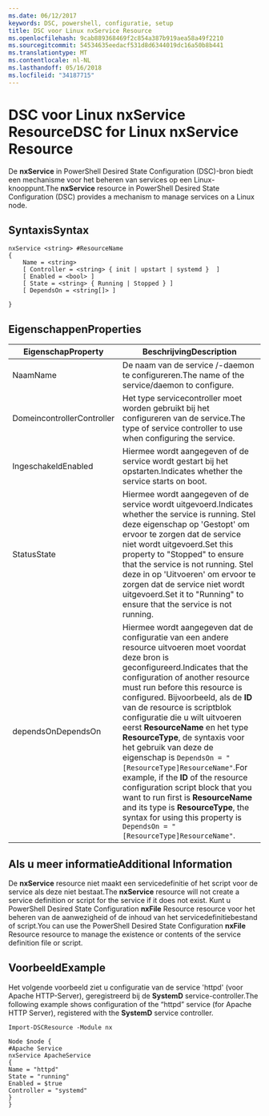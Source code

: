 ```yaml
---
ms.date: 06/12/2017
keywords: DSC, powershell, configuratie, setup
title: DSC voor Linux nxService Resource
ms.openlocfilehash: 9cab889368469f2c854a387b919aea58a49f2210
ms.sourcegitcommit: 54534635eedacf531d8d6344019dc16a50b8b441
ms.translationtype: MT
ms.contentlocale: nl-NL
ms.lasthandoff: 05/16/2018
ms.locfileid: "34187715"
---
```

# <a name="dsc-for-linux-nxservice-resource"></a><span data-ttu-id="174a4-103">DSC voor Linux nxService Resource</span><span class="sxs-lookup"><span data-stu-id="174a4-103">DSC for Linux nxService Resource</span></span>

<span data-ttu-id="174a4-104">De **nxService** in PowerShell Desired State Configuration (DSC)-bron biedt een mechanisme voor het beheren van services op een Linux-knooppunt.</span><span class="sxs-lookup"><span data-stu-id="174a4-104">The **nxService** resource in PowerShell Desired State Configuration (DSC) provides a mechanism to manage services on a Linux node.</span></span>

## <a name="syntax"></a><span data-ttu-id="174a4-105">Syntaxis</span><span class="sxs-lookup"><span data-stu-id="174a4-105">Syntax</span></span>

```
nxService <string> #ResourceName
{
    Name = <string>
    [ Controller = <string> { init | upstart | systemd }  ]
    [ Enabled = <bool> ]
    [ State = <string> { Running | Stopped } ]
    [ DependsOn = <string[]> ]

}
```

## <a name="properties"></a><span data-ttu-id="174a4-106">Eigenschappen</span><span class="sxs-lookup"><span data-stu-id="174a4-106">Properties</span></span>
|  <span data-ttu-id="174a4-107">Eigenschap</span><span class="sxs-lookup"><span data-stu-id="174a4-107">Property</span></span> |  <span data-ttu-id="174a4-108">Beschrijving</span><span class="sxs-lookup"><span data-stu-id="174a4-108">Description</span></span> |
|---|---|
| <span data-ttu-id="174a4-109">Naam</span><span class="sxs-lookup"><span data-stu-id="174a4-109">Name</span></span>| <span data-ttu-id="174a4-110">De naam van de service /-daemon te configureren.</span><span class="sxs-lookup"><span data-stu-id="174a4-110">The name of the service/daemon to configure.</span></span>|
| <span data-ttu-id="174a4-111">Domeincontroller</span><span class="sxs-lookup"><span data-stu-id="174a4-111">Controller</span></span>| <span data-ttu-id="174a4-112">Het type servicecontroller moet worden gebruikt bij het configureren van de service.</span><span class="sxs-lookup"><span data-stu-id="174a4-112">The type of service controller to use when configuring the service.</span></span>|
| <span data-ttu-id="174a4-113">Ingeschakeld</span><span class="sxs-lookup"><span data-stu-id="174a4-113">Enabled</span></span>| <span data-ttu-id="174a4-114">Hiermee wordt aangegeven of de service wordt gestart bij het opstarten.</span><span class="sxs-lookup"><span data-stu-id="174a4-114">Indicates whether the service starts on boot.</span></span>|
| <span data-ttu-id="174a4-115">Status</span><span class="sxs-lookup"><span data-stu-id="174a4-115">State</span></span>| <span data-ttu-id="174a4-116">Hiermee wordt aangegeven of de service wordt uitgevoerd.</span><span class="sxs-lookup"><span data-stu-id="174a4-116">Indicates whether the service is running.</span></span> <span data-ttu-id="174a4-117">Stel deze eigenschap op 'Gestopt' om ervoor te zorgen dat de service niet wordt uitgevoerd.</span><span class="sxs-lookup"><span data-stu-id="174a4-117">Set this property to "Stopped" to ensure that the service is not running.</span></span> <span data-ttu-id="174a4-118">Stel deze in op 'Uitvoeren' om ervoor te zorgen dat de service niet wordt uitgevoerd.</span><span class="sxs-lookup"><span data-stu-id="174a4-118">Set it to "Running" to ensure that the service is not running.</span></span>|
| <span data-ttu-id="174a4-119">dependsOn</span><span class="sxs-lookup"><span data-stu-id="174a4-119">DependsOn</span></span> | <span data-ttu-id="174a4-120">Hiermee wordt aangegeven dat de configuratie van een andere resource uitvoeren moet voordat deze bron is geconfigureerd.</span><span class="sxs-lookup"><span data-stu-id="174a4-120">Indicates that the configuration of another resource must run before this resource is configured.</span></span> <span data-ttu-id="174a4-121">Bijvoorbeeld, als de **ID** van de resource is scriptblok configuratie die u wilt uitvoeren eerst **ResourceName** en het type **ResourceType**, de syntaxis voor het gebruik van deze de eigenschap is `DependsOn = "[ResourceType]ResourceName"`.</span><span class="sxs-lookup"><span data-stu-id="174a4-121">For example, if the **ID** of the resource configuration script block that you want to run first is **ResourceName** and its type is **ResourceType**, the syntax for using this property is `DependsOn = "[ResourceType]ResourceName"`.</span></span>|


## <a name="additional-information"></a><span data-ttu-id="174a4-122">Als u meer informatie</span><span class="sxs-lookup"><span data-stu-id="174a4-122">Additional Information</span></span>

<span data-ttu-id="174a4-123">De **nxService** resource niet maakt een servicedefinitie of het script voor de service als deze niet bestaat.</span><span class="sxs-lookup"><span data-stu-id="174a4-123">The **nxService** resource will not create a service definition or script for the service if it does not exist.</span></span> <span data-ttu-id="174a4-124">Kunt u PowerShell Desired State Configuration **nxFile** Resource resource voor het beheren van de aanwezigheid of de inhoud van het servicedefinitiebestand of script.</span><span class="sxs-lookup"><span data-stu-id="174a4-124">You can use the PowerShell Desired State Configuration **nxFile** Resource resource to manage the existence or contents of the service definition file or script.</span></span>

## <a name="example"></a><span data-ttu-id="174a4-125">Voorbeeld</span><span class="sxs-lookup"><span data-stu-id="174a4-125">Example</span></span>

<span data-ttu-id="174a4-126">Het volgende voorbeeld ziet u configuratie van de service 'httpd' (voor Apache HTTP-Server), geregistreerd bij de **SystemD** service-controller.</span><span class="sxs-lookup"><span data-stu-id="174a4-126">The following example shows configuration of the “httpd” service (for Apache HTTP Server), registered with the **SystemD** service controller.</span></span>

```
Import-DSCResource -Module nx

Node $node {
#Apache Service
nxService ApacheService
{
Name = "httpd"
State = "running"
Enabled = $true
Controller = "systemd"
}
}
```